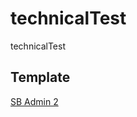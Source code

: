 # technicalTest
technicalTest

## Template
[SB Admin 2](https://startbootstrap.com/theme/sb-admin-2)
